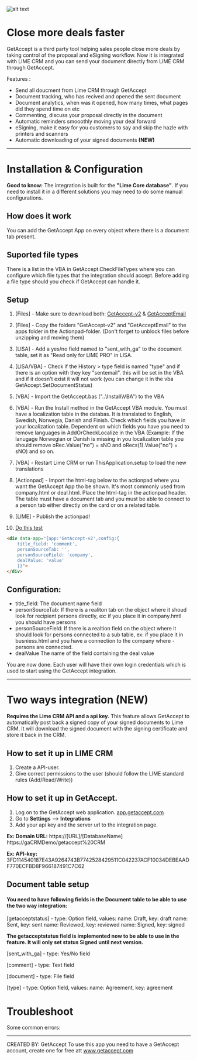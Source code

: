 ![alt text](https://www.getaccept.com/assets/img/GetAccept_Logo_Grey_Web.png "Logo Title Text 1")

# Close more deals faster
GetAccept is a third party tool helping sales people close more deals by taking control of the proposal and eSigning workflow. Now it is integrated with LIME CRM and you can send your document directly from LIME CRM through GetAccept. 

Features :
- Send all doucment from Lime CRM through GetAccept
- Document tracking, who has recived and opened the sent document
- Document analytics, when was it opened, how many times, what pages did they spend time on etc
- Commenting, discuss your proposal directly in the document
- Automatic reminders smooothly moving your deal forward
- eSigning, make it easy for you customers to say and skip the hazle with printers and scanners
- Automatic downloading of your signed documents **(NEW)**

----------

# Installation & Configuration

**Good to know:** The integration is built for the **"Lime Core database"**. If you need to install it in a different solutions you may need to do some manual configurations.

## How does it work
You can add the GetAccept App on every object where there is a document tab present. 

## Suported file types 
There is a list in the VBA in GetAccept.CheckFileTypes where you can configure which file types that the integration should accept. Before adding a file type should you check if GetAccept can handle it. 

## Setup
1. [Files] - Make sure to download both: 
	[GetAccept-v2](https://github.com/getaccept/limecrm/tree/master/GetAccept-v2)
	& 
	[GetAcceptEmail](https://github.com/getaccept/limecrm/tree/master/GetAcceptEmail)
2. [Files] - Copy the folders "GetAccept-v2" and "GetAcceptEmail" to the apps folder in the Actionpad-folder. (Don't forget to unblock files before unzipping and moving them)

3. [LISA] - Add a yes/no field named to "sent_with_ga" to the document table, set it as "Read only for LIME PRO" in LISA.
4. [LISA/VBA] - Check if the History > type field is named "type" and if there is an option with they key "sentemail". this will be set in the VBA and if it doesn't exist it will not work (you can change it in the vba GetAccept.SetDocumentStatus)

5. [VBA] - Import the GetAccept.bas ("..\Install\VBA") to the VBA
6. [VBA] - Run the Install method in the GetAccept VBA module. You must have a localization table in the databas. It is  translated to English, Swedish, Norwegia, Danish and Finish. Check which fields you have in your localization table. Dependent on which fields you have you need to remove languages in AddOrCheckLocalize in the VBA (Example: If the lanugage Norwegian or Danish is missing in you localization table you should remove oRec.Value("no") = sNO and oRecs(1).Value("no") = sNO) and so on.
7. [VBA] - Restart Lime CRM or run ThisApplication.setup to load the new translations

8. [Actionpad] - Import the html-tag below to the actionpad where you want the GetAccept App tho be shown. It's most commonly used from company.html or deal.html. Place the html-tag in the actionpad header. 
The table must have a document tab and you must be able to connect to a person tab either directly on the card or on a related table.

9. [LIME] - Publish the actionpad!

10. [Do this test](https://github.com/getaccept/limecrm/blob/master/GetAccept-v2/Install/test-of-workflow.md)

``` html
<div data-app="{app:'GetAccept-v2',config:{
	title_field: 'comment', 
	personSourceTab: '', 	
	personSourceField: 'company',
	dealValue: 'value'  
	}}">
</div>
```

## Configuration:
- title_field: The document name field
- personSourceTab: If there is a realiton tab on the object where it shoud look for recipient persons directly, ex: if you place it in company.hmtl you should have persons
- personSourceField: If there is a realtion field on the object where it should look for persons connected to a sub table, ex: if you place it in busniess.html and you have a connection to the company where - persons are connected. 
- dealValue The name of the field containing the deal value

You are now done. Each user will have their own login credentials which is used to start using the GetAccept integration.

---------

# Two ways integration (NEW)
__Requires the Lime CRM API and a api key.__
This feature allows GetAccept to automatically post back a signed copy of your signed documents to Lime CRM. It will download the signed document with the signing certificate and store it back in the CRM. 

## How to set it up in LIME CRM
1. Create a API-user.
2. Give correct permissions to the user (should follow the LIME standard rules (Add/Read/Write))

## How to set it up in GetAccept.
1. Log on to the GetAccept web application. [app.getaccept.com](https://app.getaccept.com)
2. Go to **Settings** --> **Integrations** 
3. Add your api key and the server url to the integration page. 

**Ex: Domain URL:** https://[URL]/[DatabaseName]
		https://gaCRMDemo/getaccept%20CRM
		
**Ex: API-key:** 3FD114540187E43A9264743B7742528429511C042237ACF10034DEBEAADF770ECFBD8F966187491C7C62

## Document table setup
#### You need to have following fields in the Document table to be able to use the two way integration: 
[getacceptstatus] - type: Option field, 
	values: 
		name: Draft, key: draft
		name: Sent, key: sent
		name: Reviewed, key: reviewed
		name: Signed, key: signed
		
**The getacceptstatus field is implemented now to be able to use in the feature. It will only set status Signed until next version.**
	
[sent_with_ga] - type: Yes/No field

[comment] - type: Text field

[document] - type: File field

[type] - type: Option field,
	values: 
		name: Agreement, key: agreement

# Troubleshoot
Some common errors: 

---------

CREATED BY: GetAccept
To use this app you need to have a GetAccept account, create one for free att www.getaccept.com 


